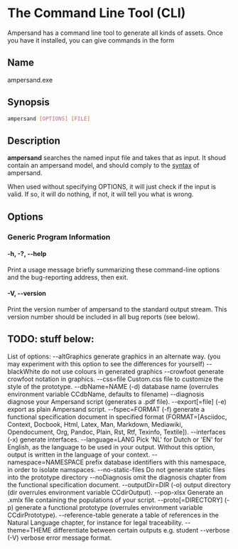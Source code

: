 # The Command Line Tool (CLI)

Ampersand has a command line tool to generate all kinds of assets. Once you have it installed, you can give commands in the form

## Name

ampersand.exe

## Synopsis

```.bash
ampersand [OPTIONS] [FILE]
```

## Description
**ampersand** searches the named input file and takes that as input. It shoud contain an ampersand model, and should comply to the [syntax](syntax/syntax.md) of ampersand.

When used without specifying OPTIONS, it will just check if the input is valid. If so, it will do nothing, if not, it will tell you what is wrong.

## Options

### Generic Program Information

#### -h, -?, --help
Print a usage message briefly summarizing these command-line options and the bug-reporting address, then exit.

#### -V, --version
Print the version number of ampersand to the standard output stream. This version number should be included in all bug reports (see below).


## TODO: stuff below:

List of options:
  --altGraphics
          generate graphics in an alternate way. (you may experiment with
          this option to see the differences for yourself)
  --blackWhite
          do not use colours in generated graphics
  --crowfoot
          generate crowfoot notation in graphics.
  --css=file
          Custom.css file to customize the style of the prototype.
  --dbName=NAME (-d)
          database name (overrules environment variable CCdbName, defaults
          to filename)
  --diagnosis
          diagnose your Ampersand script (generates a .pdf file).
  --export[=file] (-e)
          export as plain Ampersand script.
  --fspec=FORMAT (-f)
          generate a functional specification document in specified format
          (FORMAT=[Asciidoc, Context, Docbook, Html, Latex, Man, Markdown,
          Mediawiki, Opendocument, Org, Pandoc, Plain, Rst, Rtf, Texinfo,
          Textile]).
  --interfaces (-x)
          generate interfaces.
  --language=LANG
          Pick 'NL' for Dutch or 'EN' for English, as the language to be
          used in your output. Without this option, output is written in
          the language of your context.
  --namespace=NAMESPACE
          prefix database identifiers with this namespace, in order to
          isolate namspaces.
  --no-static-files
          Do not generate static files into the prototype directory
  --noDiagnosis
          omit the diagnosis chapter from the functional specification
          document.
  --outputDir=DIR (-o)
          output directory (dir overrules environment variable
          CCdirOutput).
  --pop-xlsx
          Generate an .xmlx file containing the populations of your script.
  --proto[=DIRECTORY] (-p)
          generate a functional prototype (overrules environment variable
          CCdirPrototype).
  --reference-table
          generate a table of references in the Natural Language chapter,
          for instance for legal traceability.
  --theme=THEME
          differentiate between certain outputs e.g. student
  --verbose (-V)
          verbose error message format.

